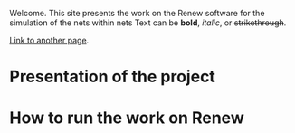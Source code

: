 
Welcome. This site presents the work on the Renew software for the simulation of the nets within nets
Text can be **bold**, _italic_, or ~~strikethrough~~.

[Link to another page](./another-page.html).

# Presentation of the project

# How to run the work on Renew


